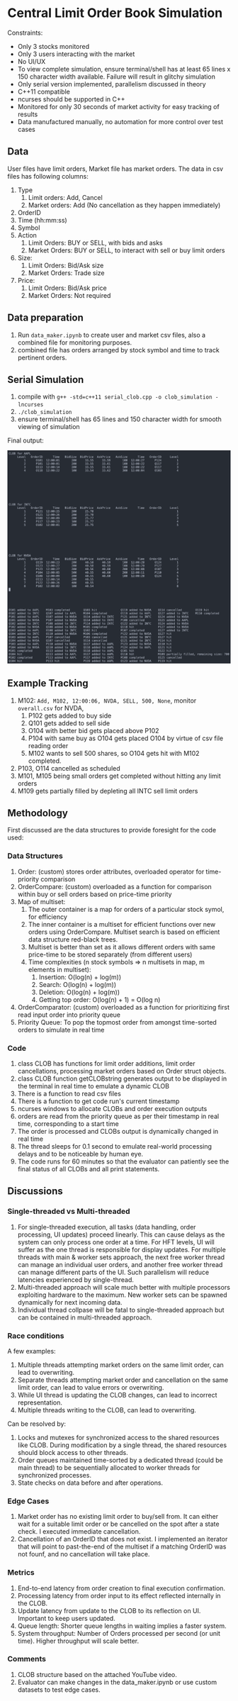 # Central Limit Order Book Simulation

Constraints:

- Only 3 stocks monitored
- Only 3 users interacting with the market
- No UI/UX
- To view complete simulation, ensure terminal/shell has at least 65 lines x 150 character width available. Failure will result in glitchy simulation
- Only serial version implemented, parallelism discussed in theory
- C++11 compatible
- ncurses should be supported in C++
- Monitored for only 30 seconds of market activity for easy tracking of results
- Data manufactured manually, no automation for more control over test cases

## Data

User files have limit orders, Market file has market orders. The data in csv files has following columns:

1. Type
   1. Limit orders: Add, Cancel
   2. Market orders: Add (No cancellation as they happen immediately)
2. OrderID
3. Time (hh:mm:ss)
4. Symbol
5. Action
   1. Limit Orders: BUY or SELL, with bids and asks
   2. Market Orders: BUY or SELL, to interact with sell or buy limit orders
6. Size:
   1. Limit Orders: Bid/Ask size
   2. Market Orders: Trade size
7. Price:
   1. Limit Orders: Bid/Ask price
   2. Market Orders: Not required

## Data preparation

1. Run ``data_maker.ipynb`` to create user and market csv files, also a combined file for monitoring purposes.
2. combined file has orders arranged by stock symbol and time to track pertinent orders.

## Serial Simulation

1. compile with ``g++ -std=c++11 serial_clob.cpp -o clob_simulation -lncurses``
2.  ``./clob_simulation``
3. ensure terminal/shell has 65 lines and 150 character width for smooth viewing of simulation

Final output:

![1721299924720](image/README/1721299924720.png)

## Example Tracking

1. M102: ``Add, M102, 12:00:06, NVDA, SELL, 500, None``, monitor ``overall.csv`` for NVDA,
   1. P102 gets added to buy side
   2. Q101 gets added to sell side
   3. O104 with better bid gets placed above P102
   4. P104 with same buy as O104 gets placed O104 by virtue of csv file reading order
   5. M102 wants to sell 500 shares, so O104 gets hit with M102 completed.
2. P103, O114 cancelled as scheduled
3. M101, M105 being small orders get completed without hitting any limit orders
4. M109 gets partially filled by depleting all INTC sell limit orders

## Methodology

First discussed are the data structures to provide foresight for the code used:

### Data Structures

1. Order: (custom) stores order attributes, overloaded operator for time-priority comparison
2. OrderCompare: (custom) overloaded as a function for comparison within buy or sell orders based on price-time priority
3. Map of multiset:
   1. The outer container is a map for orders of a particular stock symol, for efficiency
   2. The inner container is a multiset for efficient functions over new orders using OrderCompare. Multiset search is based on efficient data structure red-black trees.
   3. Multiset is better than set as it allows different orders with same price-time to be stored separately (from different users)
   4. Time complexities (n stock symbols => n multisets in map, m elements in multiset):
      1. Insertion: O(log(n) + log(m))
      2. Search: O(log(n) + log(m))
      3. Deletion: O(log(n) + log(m))
      4. Getting top order: O(log(n) + 1) = O(log n)
4. OrderComparator: (custom) overloaded as a function for prioritizing first read input order into priority queue
5. Priority Queue: To pop the topmost order from amongst time-sorted orders to simulate in real time

### Code

1. class CLOB has functions for limit order additions, limit order cancellations, processing market orders based on Order struct objects.
2. class CLOB function getCLOBstring generates output to be displayed in the terminal in real time to emulate a dynamic CLOB
3. There is a function to read csv files
4. There is a function to get code run's current timestamp
5. ncurses windows to allocate CLOBs and order execution outputs
6. orders are read from the priority queue as per their timestamp in real time, corresponding to a start time
7. The order is processed and CLOBs output is dynamically changed in real time
8. The thread sleeps for 0.1 second to emulate real-world processing delays and to be noticeable by human eye.
9. The code runs for 60 minutes so that the evaluator can patiently see the final status of all CLOBs and all print statements.

## Discussions

### Single-threaded vs Multi-threaded

1. For single-threaded execution, all tasks (data handling, order processing, UI updates) proceed linearly. This can cause delays as the system can only process one order at a time. For HFT levels, UI will suffer as the one thread is responsible for display updates.
   For multiple threads with main & worker sets approach, the next free worker thread can manage an individual user orders, and another free worker thread can manage different parts of the UI. Such parallelism will reduce latencies experienced by single-thread.
2. Multi-threaded approach will scale much better with multiple processors exploiting hardware to the maximum. New worker sets can be spawned dynamically for next incoming data.
3. Individual thread collpase will be fatal to single-threaded approach but can be contained in multi-threaded approach.

### Race conditions

A few examples:

1. Multiple threads attempting market orders on the same limit order, can lead to overwriting.
2. Separate threads attempting market order and cancellation on the same limit order, can lead to value errors or overwriting.
3. While UI thread is updating the CLOB changes, can lead to incorrect representation.
4. Multiple threads writing to the CLOB, can lead to overwriting.

Can be resolved by:

1. Locks and mutexes for synchronized access to the shared resources like CLOB. During modification by a single thread, the shared resources should block access to other threads.
2. Order queues maintained time-sorted by a dedicated thread (could be main thread) to be sequentially allocated to worker threads for synchronized processes.
3. State checks on data before and after operations.

### Edge Cases

1. Market order has no existing limit order to buy/sell from. It can either wait for a suitable limit order or be cancelled on the spot after a state check. I executed immediate cancellation.
2. Cancellation of an OrderID that does not exist. I implemented an iterator that will point to past-the-end of the multiset if a matching OrderID was not founf, and no cancellation will take place.

### Metrics

1. End-to-end latency from order creation to final execution confirmation.
2. Processing latency from order input to its effect reflected internally in the CLOB.
3. Update latency from update to the CLOB to its reflection on UI. Important to keep users updated.
4. Queue length: Shorter queue lengths in waiting implies a faster system.
5. System throughput: Number of Orders processed per second (or unit time). Higher throughput will scale better.

### Comments

1. CLOB structure based on the attached YouTube video.
2. Evaluator can make changes in the data_maker.ipynb or use custom datasets to test edge cases.
